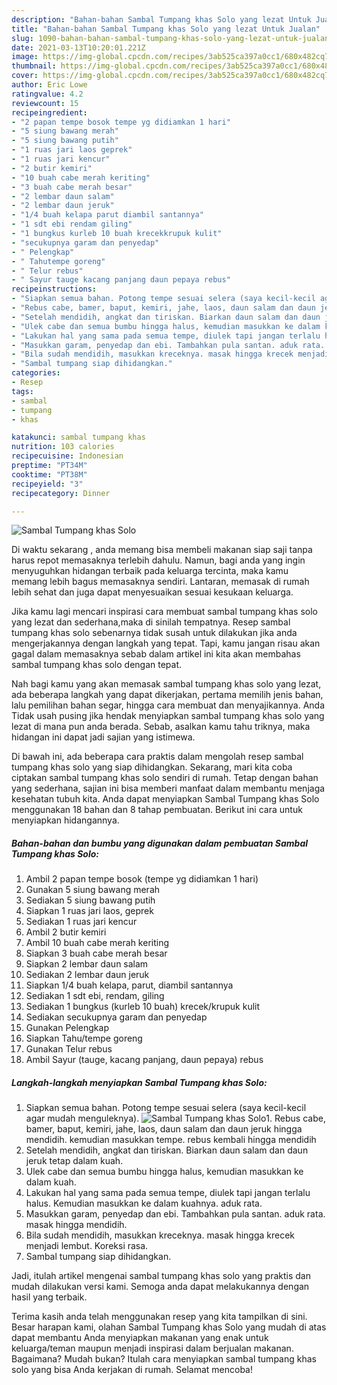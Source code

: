 ```yaml
---
description: "Bahan-bahan Sambal Tumpang khas Solo yang lezat Untuk Jualan"
title: "Bahan-bahan Sambal Tumpang khas Solo yang lezat Untuk Jualan"
slug: 1090-bahan-bahan-sambal-tumpang-khas-solo-yang-lezat-untuk-jualan
date: 2021-03-13T10:20:01.221Z
image: https://img-global.cpcdn.com/recipes/3ab525ca397a0cc1/680x482cq70/sambal-tumpang-khas-solo-foto-resep-utama.jpg
thumbnail: https://img-global.cpcdn.com/recipes/3ab525ca397a0cc1/680x482cq70/sambal-tumpang-khas-solo-foto-resep-utama.jpg
cover: https://img-global.cpcdn.com/recipes/3ab525ca397a0cc1/680x482cq70/sambal-tumpang-khas-solo-foto-resep-utama.jpg
author: Eric Lowe
ratingvalue: 4.2
reviewcount: 15
recipeingredient:
- "2 papan tempe bosok tempe yg didiamkan 1 hari"
- "5 siung bawang merah"
- "5 siung bawang putih"
- "1 ruas jari laos geprek"
- "1 ruas jari kencur"
- "2 butir kemiri"
- "10 buah cabe merah keriting"
- "3 buah cabe merah besar"
- "2 lembar daun salam"
- "2 lembar daun jeruk"
- "1/4 buah kelapa parut diambil santannya"
- "1 sdt ebi rendam giling"
- "1 bungkus kurleb 10 buah krecekkrupuk kulit"
- "secukupnya garam dan penyedap"
- " Pelengkap"
- " Tahutempe goreng"
- " Telur rebus"
- " Sayur tauge kacang panjang daun pepaya rebus"
recipeinstructions:
- "Siapkan semua bahan. Potong tempe sesuai selera (saya kecil-kecil agar mudah menguleknya)."
- "Rebus cabe, bamer, baput, kemiri, jahe, laos, daun salam dan daun jeruk hingga mendidih. kemudian masukkan tempe. rebus kembali hingga mendidih"
- "Setelah mendidih, angkat dan tiriskan. Biarkan daun salam dan daun jeruk tetap dalam kuah."
- "Ulek cabe dan semua bumbu hingga halus, kemudian masukkan ke dalam kuah."
- "Lakukan hal yang sama pada semua tempe, diulek tapi jangan terlalu halus. Kemudian masukkan ke dalam kuahnya. aduk rata."
- "Masukkan garam, penyedap dan ebi. Tambahkan pula santan. aduk rata. masak hingga mendidih."
- "Bila sudah mendidih, masukkan kreceknya. masak hingga krecek menjadi lembut. Koreksi rasa."
- "Sambal tumpang siap dihidangkan."
categories:
- Resep
tags:
- sambal
- tumpang
- khas

katakunci: sambal tumpang khas 
nutrition: 103 calories
recipecuisine: Indonesian
preptime: "PT34M"
cooktime: "PT38M"
recipeyield: "3"
recipecategory: Dinner

---
```



![Sambal Tumpang khas Solo](https://img-global.cpcdn.com/recipes/3ab525ca397a0cc1/680x482cq70/sambal-tumpang-khas-solo-foto-resep-utama.jpg)

Di waktu  sekarang , anda memang bisa membeli makanan siap saji tanpa harus repot memasaknya terlebih dahulu. Namun, bagi anda yang ingin menyuguhkan hidangan terbaik pada keluarga tercinta, maka kamu memang lebih bagus memasaknya sendiri. Lantaran, memasak di rumah lebih sehat dan juga dapat menyesuaikan sesuai kesukaan keluarga.

Jika kamu lagi mencari inspirasi cara membuat sambal tumpang khas solo yang lezat dan sederhana,maka di sinilah tempatnya. Resep sambal tumpang khas solo  sebenarnya tidak susah untuk dilakukan jika anda mengerjakannya dengan langkah yang tepat. Tapi, kamu jangan risau akan gagal dalam memasaknya 
sebab dalam artikel ini kita akan membahas sambal tumpang khas solo dengan tepat.  



Nah bagi kamu yang akan memasak sambal tumpang khas solo yang lezat, ada beberapa langkah yang dapat dikerjakan, pertama memilih jenis bahan, lalu pemilihan bahan segar, hingga cara membuat dan menyajikannya. Anda Tidak usah pusing jika hendak menyiapkan sambal tumpang khas solo yang lezat di mana pun anda berada. Sebab, asalkan kamu  tahu triknya, maka hidangan ini dapat jadi sajian yang istimewa.

Di bawah ini, ada beberapa cara praktis  dalam mengolah resep sambal tumpang khas solo yang siap dihidangkan. Sekarang, mari kita coba ciptakan sambal tumpang khas solo sendiri di rumah. Tetap dengan bahan yang sederhana, sajian ini bisa memberi manfaat dalam membantu menjaga kesehatan tubuh kita. Anda dapat menyiapkan Sambal Tumpang khas Solo menggunakan 18 bahan dan 8 tahap pembuatan. Berikut ini cara untuk menyiapkan hidangannya.

<!--inarticleads1-->

##### Bahan-bahan dan bumbu yang digunakan dalam pembuatan Sambal Tumpang khas Solo:

1. Ambil 2 papan tempe bosok (tempe yg didiamkan 1 hari)
1. Gunakan 5 siung bawang merah
1. Sediakan 5 siung bawang putih
1. Siapkan 1 ruas jari laos, geprek
1. Sediakan 1 ruas jari kencur
1. Ambil 2 butir kemiri
1. Ambil 10 buah cabe merah keriting
1. Siapkan 3 buah cabe merah besar
1. Siapkan 2 lembar daun salam
1. Sediakan 2 lembar daun jeruk
1. Siapkan 1/4 buah kelapa, parut, diambil santannya
1. Sediakan 1 sdt ebi, rendam, giling
1. Sediakan 1 bungkus (kurleb 10 buah) krecek/krupuk kulit
1. Sediakan secukupnya garam dan penyedap
1. Gunakan  Pelengkap
1. Siapkan  Tahu/tempe goreng
1. Gunakan  Telur rebus
1. Ambil  Sayur (tauge, kacang panjang, daun pepaya) rebus




<!--inarticleads2-->

##### Langkah-langkah menyiapkan Sambal Tumpang khas Solo:

1. Siapkan semua bahan. Potong tempe sesuai selera (saya kecil-kecil agar mudah menguleknya).
<img src="https://img-global.cpcdn.com/steps/d7738842d7675d24/160x128cq70/sambal-tumpang-khas-solo-langkah-memasak-1-foto.jpg" alt="Sambal Tumpang khas Solo">1. Rebus cabe, bamer, baput, kemiri, jahe, laos, daun salam dan daun jeruk hingga mendidih. kemudian masukkan tempe. rebus kembali hingga mendidih
1. Setelah mendidih, angkat dan tiriskan. Biarkan daun salam dan daun jeruk tetap dalam kuah.
1. Ulek cabe dan semua bumbu hingga halus, kemudian masukkan ke dalam kuah.
1. Lakukan hal yang sama pada semua tempe, diulek tapi jangan terlalu halus. Kemudian masukkan ke dalam kuahnya. aduk rata.
1. Masukkan garam, penyedap dan ebi. Tambahkan pula santan. aduk rata. masak hingga mendidih.
1. Bila sudah mendidih, masukkan kreceknya. masak hingga krecek menjadi lembut. Koreksi rasa.
1. Sambal tumpang siap dihidangkan.




Jadi, itulah artikel mengenai  sambal tumpang khas solo  yang praktis dan mudah dilakukan versi kami. Semoga anda dapat melakukannya dengan hasil yang terbaik. 

Terima kasih anda telah menggunakan resep yang kita tampilkan di sini. Besar harapan kami, olahan  Sambal Tumpang khas Solo yang mudah di atas dapat membantu Anda menyiapkan makanan yang enak untuk keluarga/teman maupun menjadi inspirasi dalam berjualan makanan. Bagaimana? Mudah bukan? Itulah cara menyiapkan sambal tumpang khas solo yang bisa Anda kerjakan di rumah. Selamat mencoba!

